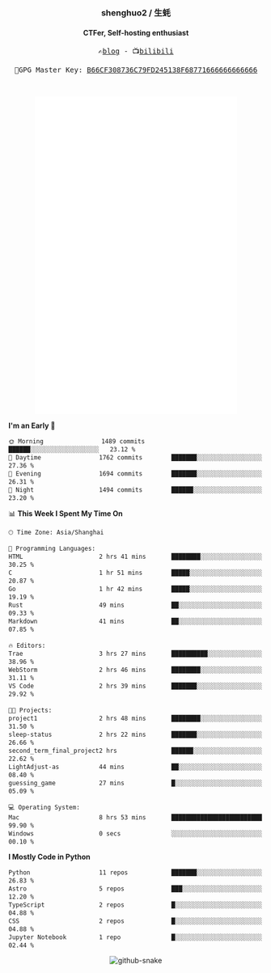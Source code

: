 <h3 align="center"> shenghuo2 / 生蚝 </h3>
<h4 align="center" >CTFer, Self-hosting enthusiast</h3>


<p align="center">
  <samp>
    ✍️<a href="https://blog.shenghuo2.top/">blog</a> -
    📺<a href="https://space.bilibili.com/85894935">bilibili</a>
  </samp>
</p>
<p align="center">
  <samp>
     🔐GPG Master Key: <a align="center" href="https://github.com/shenghuo2.gpg">B66CF308736C79FD245138F68771666666666666</a>
  </samp>
</p>
<br>
<p align="center">
  <a href="https://github.com/shenghuo2">
    <img width="400" align="top" src="https://github.com/shenghuo2/shenghuo2/blob/main/metrics.left.svg" />
  </a>
  <a href="https://github.com/shenghuo2">
    <img width="400" align="top" src="https://github.com/shenghuo2/shenghuo2/blob/main/metrics.right.svg" />
  </a>
</p>


<!--START_SECTION:waka-->
**I'm an Early 🐤** 

```text
🌞 Morning                1489 commits        ██████░░░░░░░░░░░░░░░░░░░   23.12 % 
🌆 Daytime                1762 commits        ███████░░░░░░░░░░░░░░░░░░   27.36 % 
🌃 Evening                1694 commits        ███████░░░░░░░░░░░░░░░░░░   26.31 % 
🌙 Night                  1494 commits        ██████░░░░░░░░░░░░░░░░░░░   23.20 % 
```


📊 **This Week I Spent My Time On** 

```text
🕑︎ Time Zone: Asia/Shanghai

💬 Programming Languages: 
HTML                     2 hrs 41 mins       ████████░░░░░░░░░░░░░░░░░   30.25 % 
C                        1 hr 51 mins        █████░░░░░░░░░░░░░░░░░░░░   20.87 % 
Go                       1 hr 42 mins        █████░░░░░░░░░░░░░░░░░░░░   19.19 % 
Rust                     49 mins             ██░░░░░░░░░░░░░░░░░░░░░░░   09.33 % 
Markdown                 41 mins             ██░░░░░░░░░░░░░░░░░░░░░░░   07.85 % 

🔥 Editors: 
Trae                     3 hrs 27 mins       ██████████░░░░░░░░░░░░░░░   38.96 % 
WebStorm                 2 hrs 46 mins       ████████░░░░░░░░░░░░░░░░░   31.11 % 
VS Code                  2 hrs 39 mins       ███████░░░░░░░░░░░░░░░░░░   29.92 % 

🐱‍💻 Projects: 
project1                 2 hrs 48 mins       ████████░░░░░░░░░░░░░░░░░   31.50 % 
sleep-status             2 hrs 22 mins       ███████░░░░░░░░░░░░░░░░░░   26.66 % 
second_term_final_project2 hrs               ██████░░░░░░░░░░░░░░░░░░░   22.62 % 
LightAdjust-as           44 mins             ██░░░░░░░░░░░░░░░░░░░░░░░   08.40 % 
guessing_game            27 mins             █░░░░░░░░░░░░░░░░░░░░░░░░   05.09 % 

💻 Operating System: 
Mac                      8 hrs 53 mins       █████████████████████████   99.90 % 
Windows                  0 secs              ░░░░░░░░░░░░░░░░░░░░░░░░░   00.10 % 
```

**I Mostly Code in Python** 

```text
Python                   11 repos            ███████░░░░░░░░░░░░░░░░░░   26.83 % 
Astro                    5 repos             ███░░░░░░░░░░░░░░░░░░░░░░   12.20 % 
TypeScript               2 repos             █░░░░░░░░░░░░░░░░░░░░░░░░   04.88 % 
CSS                      2 repos             █░░░░░░░░░░░░░░░░░░░░░░░░   04.88 % 
Jupyter Notebook         1 repo              █░░░░░░░░░░░░░░░░░░░░░░░░   02.44 % 
```




<!--END_SECTION:waka-->


<div align="center">
  <picture>
    <source media="(prefers-color-scheme: dark)" srcset="https://gist.githubusercontent.com/shenghuo2/bfce20b14ab0484cef03bae6e60e0b3a/raw/github-snake-dark.svg" />
    <source media="(prefers-color-scheme: light)" srcset="https://gist.githubusercontent.com/shenghuo2/bfce20b14ab0484cef03bae6e60e0b3a/raw/github-snake.svg" />
    <img alt="github-snake" src="https://gist.githubusercontent.com/shenghuo2/bfce20b14ab0484cef03bae6e60e0b3a/raw/github-snake.svg" />
  </picture>
</div>

<!--
**shenghuo2/shenghuo2** is a ✨ _special_ ✨ repository because its `README.md` (this file) appears on your GitHub profile.

Here are some ideas to get you started:

- 🔭 I’m currently working on ...
- 🌱 I’m currently learning ...
- 👯 I’m looking to collaborate on ...
- 🤔 I’m looking for help with ...
- 💬 Ask me about ...
- 📫 How to reach me: ...
- 😄 Pronouns: ...
- ⚡ Fun fact: ...
-->
